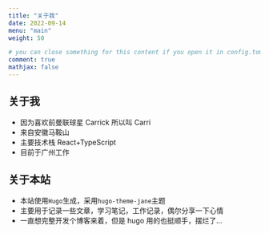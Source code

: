 ```yaml
---
title: "关于我"
date: 2022-09-14
menu: "main"
weight: 50

# you can close something for this content if you open it in config.toml.
comment: true
mathjax: false
---
```


## 关于我

- 因为喜欢前曼联球星 Carrick 所以叫 Carri
- 来自安徽马鞍山
- 主要技术栈 React+TypeScript
- 目前于广州工作

## 关于本站

- 本站使用`Hugo`生成，采用`hugo-theme-jane`主题
- 主要用于记录一些文章，学习笔记，工作记录，偶尔分享一下心情
- 一直想完整开发个博客来着，但是 hugo 用的也挺顺手，摆烂了...
